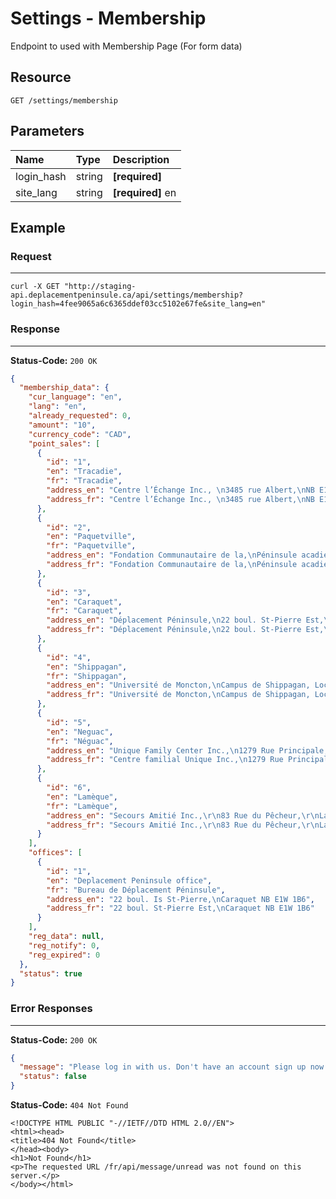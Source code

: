 # Settings - Membership

Endpoint to used with Membership Page (For form data)

## Resource

```
GET /settings/membership
```

## Parameters


Name              	| Type   	| Description
:------------------|:----------	|:--------------------
login_hash			|string		|**[required]** <user hash key>
site_lang |string |**[required]** en

## Example

### Request
***

```curl
curl -X GET "http://staging-api.deplacementpeninsule.ca/api/settings/membership?login_hash=4fee9065a6c6365ddef03cc5102e67fe&site_lang=en"
```

### Response
***

**Status-Code:** ```200 OK```

```json
{
  "membership_data": {
    "cur_language": "en",
    "lang": "en",
    "already_requested": 0,
    "amount": "10",
    "currency_code": "CAD",
    "point_sales": [
      {
        "id": "1",
        "en": "Tracadie",
        "fr": "Tracadie",
        "address_en": "Centre l’Échange Inc., \n3485 rue Albert,\nNB E1X 1C9,\n506-393-7460",
        "address_fr": "Centre l’Échange Inc., \n3485 rue Albert,\nNB E1X 1C9,\n506-393-7460"
      },
      {
        "id": "2",
        "en": "Paquetville",
        "fr": "Paquetville",
        "address_en": "Fondation Communautaire de la,\nPéninsule acadienne,\n095-2 rue du Parc,\nNB E8R 1J1,\n506-764-3364,",
        "address_fr": "Fondation Communautaire de la,\nPéninsule acadienne,\n095-2 rue du Parc,\nNB E8R 1J1,\n506-764-3364,"
      },
      {
        "id": "3",
        "en": "Caraquet",
        "fr": "Caraquet",
        "address_en": "Déplacement Péninsule,\n22 boul. St-Pierre Est,\nsous-sol bureau B106,\nNB E1W 1B6,\n506-727-2012",
        "address_fr": "Déplacement Péninsule,\n22 boul. St-Pierre Est,\nsous-sol bureau B106,\nNB E1W 1B6,\n506-727-2012"
      },
      {
        "id": "4",
        "en": "Shippagan",
        "fr": "Shippagan",
        "address_en": "Université de Moncton,\nCampus de Shippagan, Local 121,\n218 Boulevard J.-D.-Gauthier,\nShippagan, NB E8S 1P6,\n506-336-3400 poste 3453",
        "address_fr": "Université de Moncton,\nCampus de Shippagan, Local 121,\n218 Boulevard J.-D.-Gauthier,\nShippagan, NB E8S 1P6,\n506-336-3400 poste 3453"
      },
      {
        "id": "5",
        "en": "Neguac",
        "fr": "Néguac",
        "address_en": "Unique Family Center Inc.,\n1279 Rue Principale,\nNéguac NB E9G 1T4,\n506-779-1900",
        "address_fr": "Centre familial Unique Inc.,\n1279 Rue Principale,\nNéguac, NB, E9G 1T4, \n506-779-1900"
      },
      {
        "id": "6",
        "en": "Lamèque",
        "fr": "Lamèque",
        "address_en": "Secours Amitié Inc.,\r\n83 Rue du Pêcheur,\r\nLamèque, NB, \r\nE8T 1J3,\r\n506-344-5791",
        "address_fr": "Secours Amitié Inc.,\r\n83 Rue du Pêcheur,\r\nLamèque, NB,\r\nE8T 1J3,\r\n506-344-5791"
      }
    ],
    "offices": [
      {
        "id": "1",
        "en": "Deplacement Peninsule office",
        "fr": "Bureau de Déplacement Péninsule",
        "address_en": "22 boul. Is St-Pierre,\nCaraquet NB E1W 1B6",
        "address_fr": "22 boul. St-Pierre Est,\nCaraquet NB E1W 1B6"
      }
    ],
    "reg_data": null,
    "reg_notify": 0,
    "reg_expired": 0
  },
  "status": true
}
```


### Error Responses
***
<!--No Login Hash-->
**Status-Code:** ```200 OK```


```json
{
  "message": "Please log in with us. Don't have an account sign up now!",
  "status": false
}
```

<!--No Site Language-->
**Status-Code:** ```404 Not Found```


```
<!DOCTYPE HTML PUBLIC "-//IETF//DTD HTML 2.0//EN">
<html><head>
<title>404 Not Found</title>
</head><body>
<h1>Not Found</h1>
<p>The requested URL /fr/api/message/unread was not found on this server.</p>
</body></html>
```
